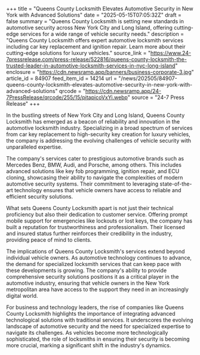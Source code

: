 +++
title = "Queens County Locksmith Elevates Automotive Security in New York with Advanced Solutions"
date = "2025-05-15T07:05:32Z"
draft = false
summary = "Queens County Locksmith is setting new standards in automotive security across New York City and Long Island, offering cutting-edge services for a wide range of vehicle security needs."
description = "Queens County Locksmith offers expert automotive locksmith services including car key replacement and ignition repair. Learn more about their cutting-edge solutions for luxury vehicles."
source_link = "https://www.24-7pressrelease.com/press-release/522816/queens-county-locksmith-the-trusted-leader-in-automotive-locksmith-services-in-nyc-long-island"
enclosure = "https://cdn.newsramp.app/banners/business-corporate-3.jpg"
article_id = 84907
feed_item_id = 14214
url = "/news/202505/84907-queens-county-locksmith-elevates-automotive-security-in-new-york-with-advanced-solutions"
qrcode = "https://cdn.newsramp.app/24-7PressRelease/qrcode/255/15/pitapicoVxYi.webp"
source = "24-7 Press Release"
+++

<p>In the bustling streets of New York City and Long Island, Queens County Locksmith has emerged as a beacon of reliability and innovation in the automotive locksmith industry. Specializing in a broad spectrum of services from car key replacement to high-security key creation for luxury vehicles, the company is addressing the evolving challenges of vehicle security with unparalleled expertise.</p><p>The company's services cater to prestigious automotive brands such as Mercedes Benz, BMW, Audi, and Porsche, among others. This includes advanced solutions like key fob programming, ignition repair, and ECU cloning, showcasing their ability to navigate the complexities of modern automotive security systems. Their commitment to leveraging state-of-the-art technology ensures that vehicle owners have access to reliable and efficient security solutions.</p><p>What sets Queens County Locksmith apart is not just their technical proficiency but also their dedication to customer service. Offering prompt mobile support for emergencies like lockouts or lost keys, the company has built a reputation for trustworthiness and professionalism. Their licensed and insured status further reinforces their credibility in the industry, providing peace of mind to clients.</p><p>The implications of Queens County Locksmith's services extend beyond individual vehicle owners. As automotive technology continues to advance, the demand for specialized locksmith services that can keep pace with these developments is growing. The company's ability to provide comprehensive security solutions positions it as a critical player in the automotive industry, ensuring that vehicle owners in the New York metropolitan area have access to the support they need in an increasingly digital world.</p><p>For business and technology leaders, the rise of companies like Queens County Locksmith highlights the importance of integrating advanced technological solutions with traditional services. It underscores the evolving landscape of automotive security and the need for specialized expertise to navigate its challenges. As vehicles become more technologically sophisticated, the role of locksmiths in ensuring their security is becoming more crucial, marking a significant shift in the industry's dynamics.</p>